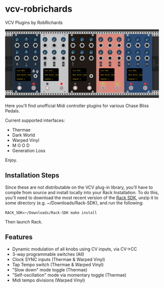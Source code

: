 # vcv-robrichards
VCV Plugins by RobRichards

![RobRichards Plugins](plugins.png)

Here you'll find unofficial Midi controller plugins for various Chase Bliss Pedals.

Current supported interfaces:

* Thermae
* Dark World
* Warped Vinyl
* M O O D
* Generation Loss

Enjoy.

## Installation Steps

Since these are not distributable on the VCV plug-in library, you'll have to compile
from source and install locally into your Rack Installation. To do this, you'll need to download
the most recent version of the [Rack SDK](https://vcvrack.com/downloads/Rack-SDK-1.1.6.zip), unzip it to some directory (e.g. ~/Downloads/Rack-SDK), and run the following:

`RACK_SDK=~/Downloads/Rack-SDK make install`

Then launch Rack.

## Features
* Dynamic modulation of all knobs using CV inputs, via CV->CC 
* 3-way programmable switches (All)
* Clock SYNC inputs (Thermae & Warped Vinyl)
* Tap Tempo switch (Thermae & Warped Vinyl)
* "Slow down" mode toggle (Thermae)
* "Self-oscillation" mode via momentary toggle (Thermae)
* Midi tempo divisions (Warped Vinyl)
